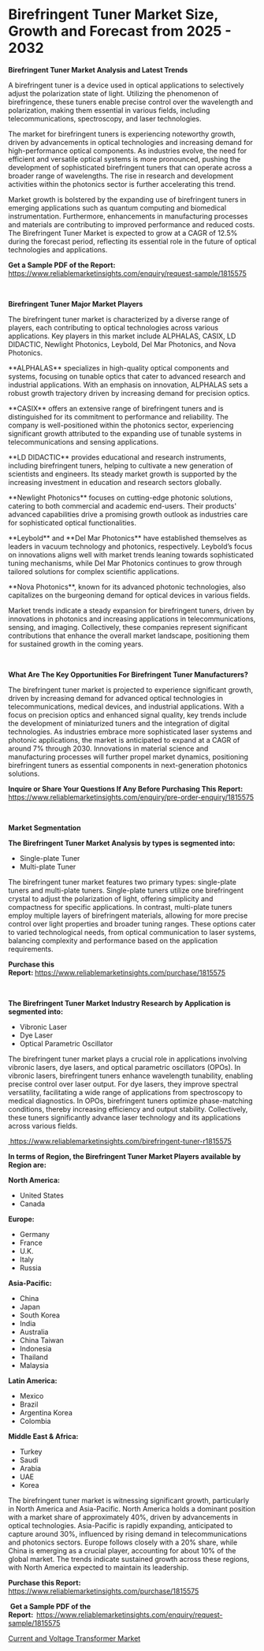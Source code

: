 <p><h1>Birefringent Tuner Market Size, Growth and Forecast from 2025 - 2032</h1></p><p><strong>Birefringent Tuner Market Analysis and Latest Trends</strong></p>
<p><p>A birefringent tuner is a device used in optical applications to selectively adjust the polarization state of light. Utilizing the phenomenon of birefringence, these tuners enable precise control over the wavelength and polarization, making them essential in various fields, including telecommunications, spectroscopy, and laser technologies. </p><p>The market for birefringent tuners is experiencing noteworthy growth, driven by advancements in optical technologies and increasing demand for high-performance optical components. As industries evolve, the need for efficient and versatile optical systems is more pronounced, pushing the development of sophisticated birefringent tuners that can operate across a broader range of wavelengths. The rise in research and development activities within the photonics sector is further accelerating this trend.</p><p>Market growth is bolstered by the expanding use of birefringent tuners in emerging applications such as quantum computing and biomedical instrumentation. Furthermore, enhancements in manufacturing processes and materials are contributing to improved performance and reduced costs. The Birefringent Tuner Market is expected to grow at a CAGR of 12.5% during the forecast period, reflecting its essential role in the future of optical technologies and applications.</p></p>
<p><strong>Get a Sample PDF of the Report:&nbsp;</strong> <a href="https://www.reliablemarketinsights.com/enquiry/request-sample/1815575?utm_campaign=2261&utm_medium=2&utm_source=Github&utm_content=ia&utm_term=11022025&utm_id=birefringent-tuner">https://www.reliablemarketinsights.com/enquiry/request-sample/1815575</a></p>
<p>&nbsp;</p>
<p><strong>Birefringent Tuner Major Market Players</strong></p>
<p><p>The birefringent tuner market is characterized by a diverse range of players, each contributing to optical technologies across various applications. Key players in this market include ALPHALAS, CASIX, LD DIDACTIC, Newlight Photonics, Leybold, Del Mar Photonics, and Nova Photonics.</p><p>**ALPHALAS** specializes in high-quality optical components and systems, focusing on tunable optics that cater to advanced research and industrial applications. With an emphasis on innovation, ALPHALAS sets a robust growth trajectory driven by increasing demand for precision optics.</p><p>**CASIX** offers an extensive range of birefringent tuners and is distinguished for its commitment to performance and reliability. The company is well-positioned within the photonics sector, experiencing significant growth attributed to the expanding use of tunable systems in telecommunications and sensing applications.</p><p>**LD DIDACTIC** provides educational and research instruments, including birefringent tuners, helping to cultivate a new generation of scientists and engineers. Its steady market growth is supported by the increasing investment in education and research sectors globally.</p><p>**Newlight Photonics** focuses on cutting-edge photonic solutions, catering to both commercial and academic end-users. Their products' advanced capabilities drive a promising growth outlook as industries care for sophisticated optical functionalities.</p><p>**Leybold** and **Del Mar Photonics** have established themselves as leaders in vacuum technology and photonics, respectively. Leybold’s focus on innovations aligns well with market trends leaning towards sophisticated tuning mechanisms, while Del Mar Photonics continues to grow through tailored solutions for complex scientific applications.</p><p>**Nova Photonics**, known for its advanced photonic technologies, also capitalizes on the burgeoning demand for optical devices in various fields.</p><p>Market trends indicate a steady expansion for birefringent tuners, driven by innovations in photonics and increasing applications in telecommunications, sensing, and imaging. Collectively, these companies represent significant contributions that enhance the overall market landscape, positioning them for sustained growth in the coming years.</p></p>
<p>&nbsp;</p>
<p><strong>What Are The Key Opportunities For Birefringent Tuner Manufacturers?</strong></p>
<p><p>The birefringent tuner market is projected to experience significant growth, driven by increasing demand for advanced optical technologies in telecommunications, medical devices, and industrial applications. With a focus on precision optics and enhanced signal quality, key trends include the development of miniaturized tuners and the integration of digital technologies. As industries embrace more sophisticated laser systems and photonic applications, the market is anticipated to expand at a CAGR of around 7% through 2030. Innovations in material science and manufacturing processes will further propel market dynamics, positioning birefringent tuners as essential components in next-generation photonics solutions.</p></p>
<p><strong>Inquire or Share Your Questions If Any Before Purchasing This Report:</strong> <a href="https://www.reliablemarketinsights.com/enquiry/pre-order-enquiry/1815575?utm_campaign=2261&utm_medium=2&utm_source=Github&utm_content=ia&utm_term=11022025&utm_id=birefringent-tuner">https://www.reliablemarketinsights.com/enquiry/pre-order-enquiry/1815575</a></p>
<p>&nbsp;</p>
<p><strong>Market Segmentation</strong></p>
<p><strong>The Birefringent Tuner Market Analysis by types is segmented into:</strong></p>
<p><ul><li>Single-plate Tuner</li><li>Multi-plate Tuner</li></ul></p>
<p><p>The birefringent tuner market features two primary types: single-plate tuners and multi-plate tuners. Single-plate tuners utilize one birefringent crystal to adjust the polarization of light, offering simplicity and compactness for specific applications. In contrast, multi-plate tuners employ multiple layers of birefringent materials, allowing for more precise control over light properties and broader tuning ranges. These options cater to varied technological needs, from optical communication to laser systems, balancing complexity and performance based on the application requirements.</p></p>
<p><strong>Purchase this Report:&nbsp;</strong><a href="https://www.reliablemarketinsights.com/purchase/1815575?utm_campaign=2261&utm_medium=2&utm_source=Github&utm_content=ia&utm_term=11022025&utm_id=birefringent-tuner">https://www.reliablemarketinsights.com/purchase/1815575</a></p>
<p>&nbsp;</p>
<p><strong>The Birefringent Tuner Market Industry Research by Application is segmented into:</strong></p>
<p><ul><li>Vibronic Laser</li><li>Dye Laser</li><li>Optical Parametric Oscillator</li></ul></p>
<p><p>The birefringent tuner market plays a crucial role in applications involving vibronic lasers, dye lasers, and optical parametric oscillators (OPOs). In vibronic lasers, birefringent tuners enhance wavelength tunability, enabling precise control over laser output. For dye lasers, they improve spectral versatility, facilitating a wide range of applications from spectroscopy to medical diagnostics. In OPOs, birefringent tuners optimize phase-matching conditions, thereby increasing efficiency and output stability. Collectively, these tuners significantly advance laser technology and its applications across various fields.</p></p>
<p><a href="https://www.reliablemarketinsights.com/birefringent-tuner-r1815575?utm_campaign=2261&utm_medium=2&utm_source=Github&utm_content=ia&utm_term=11022025&utm_id=birefringent-tuner">&nbsp;https://www.reliablemarketinsights.com/birefringent-tuner-r1815575</a></p>
<p><strong>In terms of Region, the Birefringent Tuner Market Players available by Region are:</strong></p>
<p>
    <p> <strong> North America: </strong>
        <ul>
            <li>United States</li>
            <li>Canada</li>
        </ul>
        </p> 
    <p> <strong> Europe: </strong>
        <ul>
            <li>Germany</li>
            <li>France</li>
            <li>U.K.</li>
            <li>Italy</li>
            <li>Russia</li>
        </ul>
        </p> 
    <p> <strong> Asia-Pacific: </strong>
        <ul>
            <li>China</li>
            <li>Japan</li>
            <li>South Korea</li>
            <li>India</li>
            <li>Australia</li>
            <li>China Taiwan</li>
            <li>Indonesia</li>
            <li>Thailand</li>
            <li>Malaysia</li>
        </ul>
        </p> 
    <p> <strong> Latin America: </strong>
        <ul>
            <li>Mexico</li>
            <li>Brazil</li>
            <li>Argentina Korea</li>
            <li>Colombia</li>
        </ul>
        </p> 
    <p> <strong> Middle East & Africa: </strong>
        <ul>
            <li>Turkey</li>
            <li>Saudi</li>
            <li>Arabia</li>
            <li>UAE</li>
            <li>Korea</li>
        </ul>
    </p>
    </p>
<p><p>The birefringent tuner market is witnessing significant growth, particularly in North America and Asia-Pacific. North America holds a dominant position with a market share of approximately 40%, driven by advancements in optical technologies. Asia-Pacific is rapidly expanding, anticipated to capture around 30%, influenced by rising demand in telecommunications and photonics sectors. Europe follows closely with a 20% share, while China is emerging as a crucial player, accounting for about 10% of the global market. The trends indicate sustained growth across these regions, with North America expected to maintain its leadership.</p></p>
<p><strong>Purchase this Report: </strong><a href="https://www.reliablemarketinsights.com/purchase/1815575?utm_campaign=2261&utm_medium=2&utm_source=Github&utm_content=ia&utm_term=11022025&utm_id=birefringent-tuner">https://www.reliablemarketinsights.com/purchase/1815575</a></p>
<p>&nbsp;<strong>Get a Sample PDF of the Report:&nbsp;&nbsp;</strong><a href="https://www.reliablemarketinsights.com/enquiry/request-sample/1815575?utm_campaign=2261&utm_medium=2&utm_source=Github&utm_content=ia&utm_term=11022025&utm_id=birefringent-tuner">https://www.reliablemarketinsights.com/enquiry/request-sample/1815575</a></p>
<p><strong></strong></p>
<p><p><a href="https://github.com/manesros8/Market-Research-Report-List-1/blob/main/current-and-voltage-transformer-market.md?utm_campaign=2261&utm_medium=2&utm_source=Github&utm_content=ia&utm_term=11022025&utm_id=birefringent-tuner">Current and Voltage Transformer Market</a></p></p>